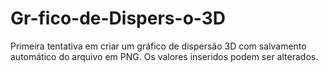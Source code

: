 # Gr-fico-de-Dispers-o-3D
Primeira tentativa em criar um gráfico de dispersão 3D com salvamento automático do arquivo em PNG. Os valores inseridos podem ser alterados.

